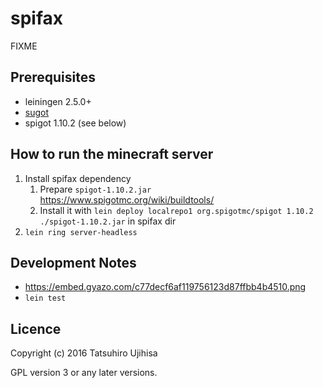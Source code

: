 # spifax

FIXME

## Prerequisites

* leiningen 2.5.0+
* [sugot](http://github.com/ujihisa/sugot)
* spigot 1.10.2 (see below)

## How to run the minecraft server

1. Install spifax dependency
    1. Prepare `spigot-1.10.2.jar` https://www.spigotmc.org/wiki/buildtools/
    2. Install it with `lein deploy localrepo1 org.spigotmc/spigot 1.10.2 ./spigot-1.10.2.jar` in spifax dir
2. `lein ring server-headless`

## Development Notes

* https://embed.gyazo.com/c77decf6af119756123d87ffbb4b4510.png
* `lein test`

## Licence

Copyright (c) 2016 Tatsuhiro Ujihisa

GPL version 3 or any later versions.
